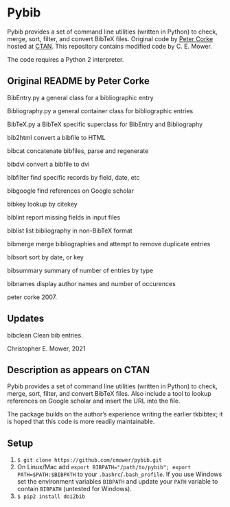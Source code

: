 # Pybib

Pybib provides a set of command line utilities (written in Python) to check, merge, sort, filter, and convert BibTeX files. Original code by [Peter Corke](http://petercorke.com/wordpress/) hosted at [CTAN](https://ctan.org/pkg/pybib?lang=en). This repository contains modified code by C. E. Mower.

The code requires a Python 2 interpreter.

## Original README by Peter Corke

BibEntry.py	a general class for a bibliographic entry

Bibliography.py	a general container class for bibliographic entries

BibTeX.py	a BibTeX specific superclass for BibEntry and Bibliography

bib2html	convert a bibfile to HTML

bibcat		concatenate bibfiles, parse and regenerate

bibdvi		convert a bibfile to dvi

bibfilter	find specific records by field, date, etc

bibgoogle	find references on Google scholar

bibkey		lookup by citekey

biblint		report missing fields in input files

biblist		list bibliography in non-BibTeX format

bibmerge	merge bibliographies and attempt to remove duplicate entries

bibsort		sort by date, or key

bibsummary	summary of number of entries by type

bibnames	display author names and number of occurences


peter corke  2007.

## Updates

bibclean   Clean bib entries.

Christopher E. Mower, 2021

## Description as appears on CTAN

Pybib provides a set of command line utilities (written in Python) to check, merge, sort, filter, and convert BibTeX files. Also include a tool to lookup references on Google scholar and insert the URL into the file.

The package builds on the author’s experience writing the earlier tkbibtex; it is hoped that this code is more readily maintainable.

## Setup

1. `$ git clone https://github.com/cmower/pybib.git`
1. On Linux/Mac add `export BIBPATH="/path/to/pybib"; export PATH=$PATH:$BIBPATH` to your `.bashrc`/`.bash_profile`. If you use Windows set the environment variables `BIBPATH` and update your `PATH` variable to contain `BIBPATH` (untested for Windows).
1. `$ pip2 install doi2bib`
